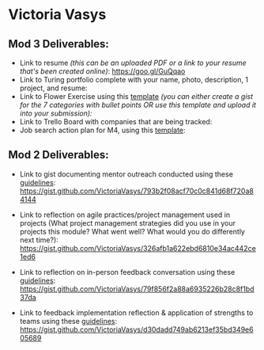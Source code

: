 # Victoria Vasys

## Mod 3 Deliverables:

* Link to resume *(this can be an uploaded PDF or a link to your resume that's been created online)*: https://goo.gl/GuQqao 
* Link to Turing portfolio complete with your name, photo, description, 1 project, and resume:
* Link to Flower Exercise using this [template](https://github.com/turingschool/career-development-curriculum/blob/master/files/Career%20Unit%20-%20The%20Flower%20Diagram.pdf) *(you can either create a gist for the 7 categories with bullet points OR use this template and upload it into your submission):*
* Link to Trello Board with companies that are being tracked: 
* Job search action plan for M4, using this [template](https://github.com/turingschool/career-development-curriculum/blob/master/module_three/mod_4_action_plan_template.md):

## Mod 2 Deliverables:
* Link to gist documenting mentor outreach conducted using these [guidelines](https://github.com/turingschool/career-development-curriculum/blob/master/module_two/cold_outreach_i_guidelines.md): https://gist.github.com/VictoriaVasys/793b2f08acf70c0c841d68f720a84144

* Link to reflection on agile practices/project management used in projects (What project management strategies did you use in your projects this module? What went well? What would you do differently next time?): https://gist.github.com/VictoriaVasys/326afb1a622ebd6810e34ac442ce1ed6

* Link to reflection on in-person feedback conversation using these [guidelines](https://github.com/turingschool/career-development-curriculum/blob/master/module_two/feedback_conversation_reflection_guidelines.md): https://gist.github.com/VictoriaVasys/79f856f2a88a6935226b28c8f1bd37da

* Link to feedback implementation reflection & application of strengths to teams using these [guidelines](https://github.com/turingschool/career-development-curriculum/blob/master/module_two/feedback_implementation_strengths_reflection.md): https://gist.github.com/VictoriaVasys/d30dadd749ab6213ef35bd349e605689
